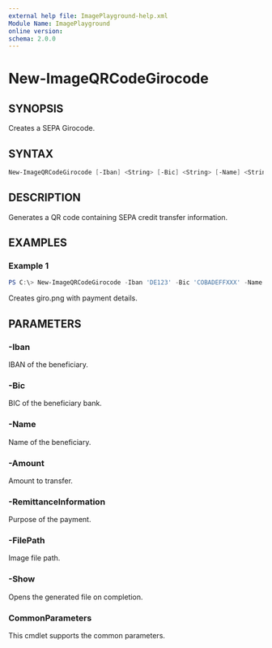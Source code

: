```yaml
---
external help file: ImagePlayground-help.xml
Module Name: ImagePlayground
online version:
schema: 2.0.0
---
```


# New-ImageQRCodeGirocode

## SYNOPSIS
Creates a SEPA Girocode.

## SYNTAX
```powershell
New-ImageQRCodeGirocode [-Iban] <String> [-Bic] <String> [-Name] <String> [-Amount] <Decimal> [[-RemittanceInformation] <String>] [-FilePath] <String> [-Show] [<CommonParameters>]
```

## DESCRIPTION
Generates a QR code containing SEPA credit transfer information.

## EXAMPLES
### Example 1
```powershell
PS C:\> New-ImageQRCodeGirocode -Iban 'DE123' -Bic 'COBADEFFXXX' -Name 'Test' -Amount 12.34 -FilePath .\giro.png
```
Creates giro.png with payment details.

## PARAMETERS
### -Iban
IBAN of the beneficiary.
### -Bic
BIC of the beneficiary bank.
### -Name
Name of the beneficiary.
### -Amount
Amount to transfer.
### -RemittanceInformation
Purpose of the payment.
### -FilePath
Image file path.
### -Show
Opens the generated file on completion.
### CommonParameters
This cmdlet supports the common parameters.
